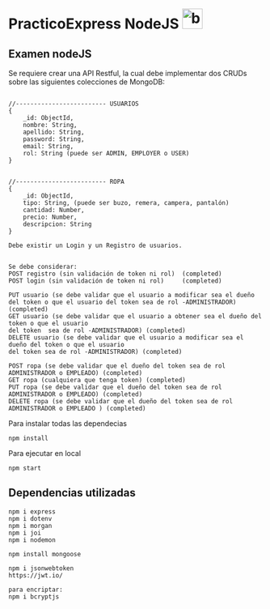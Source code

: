 # PracticoExpress NodeJS <img src="https://www.vectorlogo.zone/logos/nodejs/nodejs-icon.svg" alt="babel" width="40" height="40"/>

## Examen nodeJS

Se requiere crear una API Restful, la cual debe implementar dos CRUDs sobre las siguientes colecciones de MongoDB:
<pre>
<code>
//------------------------- USUARIOS
{
    _id: ObjectId,
    nombre: String,
    apellido: String,
    password: String,
    email: String,
    rol: String (puede ser ADMIN, EMPLOYER o USER)
}


//------------------------- ROPA
{
    _id: ObjectId,
    tipo: String, (puede ser buzo, remera, campera, pantalón)
    cantidad: Number,
    precio: Number,
    descripcion: String
}

Debe existir un Login y un Registro de usuarios.


Se debe considerar:
POST registro (sin validación de token ni rol)  (completed)
POST login (sin validación de token ni rol)     (completed)

PUT usuario (se debe validar que el usuario a modificar sea el dueño del token o que el usuario del token sea de rol -ADMINISTRADOR) (completed)
GET usuario (se debe validar que el usuario a obtener sea el dueño del token o que el usuario
del token  sea de rol -ADMINISTRADOR) (completed)
DELETE usuario (se debe validar que el usuario a modificar sea el dueño del token o que el usuario
del token sea de rol -ADMINISTRADOR) (completed)

POST ropa (se debe validar que el dueño del token sea de rol ADMINISTRADOR o EMPLEADO) (completed)
GET ropa (cualquiera que tenga token) (completed)
PUT ropa (se debe validar que el dueño del token sea de rol ADMINISTRADOR o EMPLEADO) (completed)
DELETE ropa (se debe validar que el dueño del token sea de rol ADMINISTRADOR o EMPLEADO ) (completed)
</code></pre>

Para instalar todas las dependecias
<pre>
<code>npm install</code></pre>

Para ejecutar en local
<pre>
<code>npm start</code></pre>



## Dependencias utilizadas
<pre>
<code>npm i express
npm i dotenv
npm i morgan
npm i joi
npm i nodemon

npm install mongoose

npm i jsonwebtoken
https://jwt.io/

para encriptar:
npm i bcryptjs


</code></pre>
